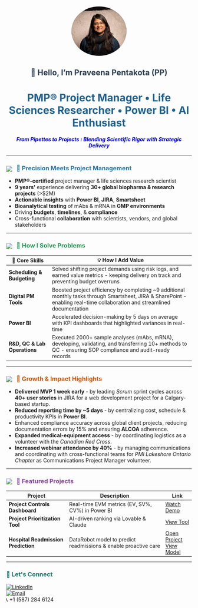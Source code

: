 <p align="center">
  <img src="./assets/headshot.jpg" alt="Praveena Headshot" width="150" style="border-radius:50%;"/>
</p>

<h2 align="center" style="color:#2E4053;">👋 Hello, I’m Praveena Pentakota (PP) </h2>

<h1 align="center" style="color:#1F618D;">
  PMP® Project Manager</strong> • Life Sciences Researcher • Power BI • AI Enthusiast 
</h1>

<h4 align="center">
  <font color="blue">
    <em>From Pipettes to Projects : Blending Scientific Rigor with Strategic Delivery</em>
  </font>
</h4>

---

<h3 style="color:#2874A6;">
  <img src="https://media.giphy.com/media/l4pTfx2qLszoacZRS/giphy.gif" width="30" style="vertical-align:middle; margin-right:8px;"/>
  🌟 Precision Meets Project Management
</h3>

- **PMP®-certified** project manager & life sciences research scientist  
- **9 years'** experience delivering **30+ global biopharma & research projects** (>$2M)  
- **Actionable insights** with **Power BI**, **JIRA**, **Smartsheet**  
- **Bioanalytical testing** of mAbs & mRNA in **GMP environments**  
- Driving **budgets**, **timelines**, & **compliance**
- Cross-functional **collaboration** with scientists, vendors, and global stakeholders

---

<h3 style="color:#239B56;">
  <img src="https://media.giphy.com/media/3o6ZsYvQf8UzCrpS16/giphy.gif" width="30" style="vertical-align:middle; margin-right:8px;"/>
  🚀 How I Solve Problems
</h3>

| 🔧 Core Skills                  | 💡 How I Add Value                          |
|---------------------------------|---------------------------------------------|
| **Scheduling & Budgeting** | Solved shifting project demands using risk logs, and earned value metrics - keeping delivery on track and preventing budget overruns |
| **Digital PM Tools**             | Boosted project efficiency by completing ~9 additional monthly tasks through Smartsheet, JIRA & SharePoint - enabling real-time collaboration and streamlined documentation |
| **Power BI**                     | Accelerated decision-making by 5 days on average with KPI dashboards that highlighted variances in real-time |
| **R&D, QC & Lab Operations**     | Executed 2000+ sample analyses (mAbs, mRNA), developing, validating, and transferring 10+ methods to QC - ensuring SOP compliance and audit-ready records |

---

<h3 style="color:#D35400;">
  <img src="https://media.giphy.com/media/xUPGcl3ijlzLm8BMBi/giphy.gif" width="30" style="vertical-align:middle; margin-right:8px;"/>
  🌱 Growth & Impact Highlights
</h3>

- **Delivered MVP 1 week early** - by leading *Scrum* sprint cycles across **40+ user stories** in JIRA for a web development project for a Calgary-based startup.  
- **Reduced reporting time by ~5 days** - by centralizing cost, schedule & productivity KPIs in **Power BI**.  
- Enhanced compliance accuracy across global client projects, reducing documentation errors by 15% and ensuring **ALCOA** adherence.   
- **Expanded medical-equipment access** - by coordinating logistics as a volunteer with the *Canadian Red Cross*.  
- **Increased webinar attendance by 40%** - by managing communications and coordinating with cross-functional teams for *PMI Lakeshore Ontario Chapter* as Communications Project Manager volunteer.

---

<h3 style="color:#8E44AD;">
  <img src="https://media.giphy.com/media/3oKIPnAiaMCws8nOsE/giphy.gif" width="30" style="vertical-align:middle; margin-right:8px;"/>
  🧪 Featured Projects
</h3>

| Project | Description | Link |
|---------|-------------|------|
| **Project Controls Dashboard** | Real-time EVM metrics (EV, SV%, CV%) in Power BI | [Watch Demo](https://www.youtube.com/watch?v=mmmx_nv9FY8&t=10s) |
| **Project Prioritization Tool** | AI-driven ranking via Lovable & Claude | [View Tool](https://claude.ai/public/artifacts/735d9f82-efdf-4826-a18f-b0fee6685fe1) |
| **Hospital Readmission Prediction** | DataRobot model to predict readmissions & enable proactive care | [Open Project](https://claude.ai/public/artifacts/711b02f8-ef10-4434-bf96-d92afdf83250) <br>[View Model](https://app.datarobot.com/applications/68a641094c8c59c39e588601/?token=0fIMRjJZ8gq2BIQ5NtbyFGDLvwu-GCjt7c6Gzlym4PU)|
---

<h3 style="color:#117A65;">🤝 Let's Connect</h3>

[![LinkedIn](https://img.shields.io/badge/LinkedIn-Praveena-blue?style=flat&logo=linkedin)](https://www.linkedin.com/in/praveenapmp/)  
[![Email](https://img.shields.io/badge/Email-praveena7p%40gmail.com-lightgrey?style=flat&logo=gmail)](mailto:praveena7p@gmail.com)  
📞 +1 (587) 284 6124
```





